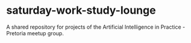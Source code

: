 # saturday-work-study-lounge
A shared repository for projects of the Artificial Intelligence in Practice - Pretoria meetup group.
